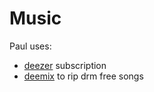 # Music

Paul uses:

- [deezer](https://www.deezer.com/us/) subscription 
- [deemix](https://deemix.org/) to rip drm free songs
